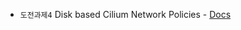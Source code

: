 - `도전과제4` Disk based Cilium Network Policies - [Docs](https://docs.cilium.io/en/stable/security/policy/language/#disk-based-cilium-network-policies)

